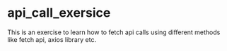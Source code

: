 # api_call_exersice
This is an exercise to learn how to fetch api calls using different methods like fetch api, axios library etc.
